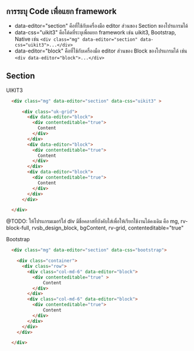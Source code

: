 ## การระบุ Code เพื่อแยก framework

- data-editor="section" คือที่ใช้กับเครื่องมือ editor ส่วนของ Section ของโปรแกรมได้
- data-css="uikit3" คือโค้ดที่ระบุเพื่อแยก framework เช่น uikit3, Bootstrap, Native 
  เช่น `<div class="mg" data-editor="section" data-css="uikit3">...</div>`
- data-editor="block" คือที่ใช้กับเครื่องมือ editor ส่วนของ Block ของโปรแกรมได้ 
  เช่น `<div data-editor="block">...</div>`
  
## Section 

UIKIT3

```html
  <div class="mg" data-editor="section" data-css="uikit3" >

      <div class="uk-grid">
        <div data-editor="block">  
          <div contenteditable="true">
            Content
          </div>
        </div>
        <div data-editor="block">  
          <div contenteditable="true">
            Content
          </div>
        </div>
        <div data-editor="block">  
          <div contenteditable="true">
            Content
          </div>
        </div>
      </div>

  </div>

```
@TODO: 
  ให้โปรแกรมเมอร์ใส่ div มีชื่อคลาสที่บังคับใส่เพื่อให้เรียกใช้งานได้คงเดิม คือ mg, rv-block-full, rvsb_design_block, bgContent, rv-grid, contenteditable="true"

  Bootstrap

```html
  <div class="mg" data-editor="section" data-css="bootstrap">

    <div class="container">
      <div class="row">
        <div class="col-md-6" data-editor="block">
          <div contenteditable="true" >
              Content
          </div>
        </div>
        <div class="col-md-6" data-editor="block">
          <div contenteditable="true">
              Content
          </div>
        </div>
      </div>      
    </div>

  </div>
```